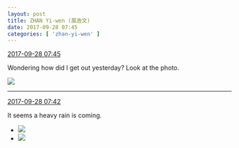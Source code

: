```yaml
---
layout: post
title: ZHAN Yi-wen (展逸文)
date: 2017-09-28 07:45
categories: [ 'zhan-yi-wen' ]
---
```


<div class="weibo-info">
  <a href="http://weibo.com/6108090526/FnRaAde9T">2017-09-28 07:45</a>
</div>

Wondering how did I get out yesterday? Look at the photo.

<!-- more -->

<a href="http://wx4.sinaimg.cn/mw690/006FmVn8gy1fjyxt74wpbj30qo0zk0yk.jpg">
  <img class="weibo-pic-preview" src="http://wx4.sinaimg.cn/orj360/006FmVn8gy1fjyxt74wpbj30qo0zk0yk.jpg" />
</a>

---

<div class="weibo-info">
  <a href="http://weibo.com/6108090526/FnR9abMBn">2017-09-28 07:42</a>
</div>

It seems a heavy rain is coming.

<ul class="weibo-pic-list-1">
  <li class="weibo-pic">
    <a href="http://wx2.sinaimg.cn/mw690/006FmVn8gy1fjyxpd003ej30qo0qoaew.jpg"><img src="//wx2.sinaimg.cn/thumb150/006FmVn8gy1fjyxpd003ej30qo0qoaew.jpg" /></a>
  </li>
  <li class="weibo-pic">
    <a href="http://wx3.sinaimg.cn/mw690/006FmVn8gy1fjyxpjajx6j30qo0zk46d.jpg"><img src="//wx3.sinaimg.cn/thumb150/006FmVn8gy1fjyxpjajx6j30qo0zk46d.jpg" /></a>
  </li>
</ul>
